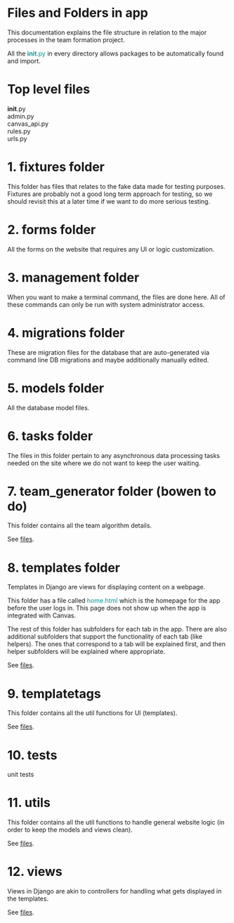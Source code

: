 Files and Folders in app
=============
This documentation explains the file structure in relation to the major processes in the team formation project.

All the <font color=#099>__init__.py</font> in every directory allows packages to be automatically found and import.

# Top level files
__init__.py  
admin.py  
canvas_api.py  
rules.py  
urls.py

# 1. fixtures folder
This folder has files that relates to the fake data made for testing purposes. Fixtures are probably not a good long term approach for testing, so we should revisit this at a later time if we want to do more serious testing.

# 2. forms folder
All the forms on the website that requires any UI or logic customization.

# 3. management folder
When you want to make a terminal command, the files are done here. All of these commands can only be run with system administrator access.

# 4. migrations folder
These are migration files for the database that are auto-generated via command line DB migrations and maybe additionally manually edited.

# 5. models folder
All the database model files.

# 6. tasks folder
The files in this folder pertain to any asynchronous data processing tasks needed on the site where we do not want to keep the user waiting. 

# 7. team_generator folder (bowen to do)
This folder contains all the team algorithm details.

See [files](team_generator_files.md).

# 8. templates folder
Templates in Django are views for displaying content on a webpage.

This folder has a file called <font color=#099>home.html</font> which is the
homepage for the app before the user logs in. This page does not show up when
the app is integrated with Canvas.

The rest of this folder has subfolders for each tab in the app. There are also
additional subfolders that support the functionality of each tab (like
helpers). The ones that correspond to a tab will be explained first, and then
helper subfolders will be explained where appropriate.

See [files](templates_files.md).

# 9. templatetags
This folder contains all the util functions for UI (templates).  

See [files](templatetages_files.md).

# 10. tests
unit tests  

# 11. utils
This folder contains all the util functions to handle general website logic (in order to keep the models and views clean).

See [files](utils_files.md).

# 12. views
Views in Django are akin to controllers for handling what gets displayed in the templates.  

See [files](views_files.md).
